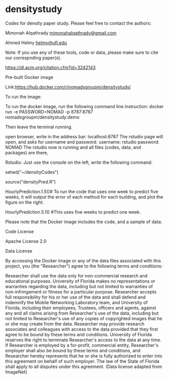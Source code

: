 # densitystudy

Codes for density paper study.
Please feel free to contact the authors:

Mimonah Alqathrady mimonahalqathrady@gmail.com

Ahmed Helmy helmy@ufl.edu

Note: If you use any of these tools, code or data, please make sure to cite our correspnding paper(s).

https://dl.acm.org/citation.cfm?id=3242143

Pre-built Docker image

Link:https://hub.docker.com/r/nomadsgroupm/densitystudy/

To run the image:

To run the docker image, run the following command line instruction:
docker run -e PASSWORD=NOMAD -p 8787:8787 nomadsgroupm/densitystudy:demo

Then leave the terminal running.

open browser, write in the address bar:
localhost:8787
The rstudio page will open, and asks for username and password.
username: rstudio
password: NOMAD
The rstudio now is running and all files (codes, data, and packages) are there,

Rstudio:
Just use the console on the left, write the following command:

setwd("~/densityCodes")

source("densityPred.R")

HourlyPrediction.1.5()# To run the code that uses one week to predict five weeks, it will output the error of each method for each building, and plot the figure on the right.

HourlyPrediction.5.1() #This uses five weeks to predict one week.

Please note that the Docker image includes the code, and a sample of data.

Code License

Apache License 2.0

Data License

By accessing the Docker image or any of the data files associated with this project, you (the "Researcher") agree to the following terms and conditions:

Researcher shall use the data only for non-commercial research and educational purposes.
University of Florida makes no representations or warranties regarding the data, including but not limited to warranties of non-infringement or fitness for a particular purpose.
Researcher accepts full responsibility for his or her use of the data and shall defend and indemnify the Mobile Networking Laboratory team, and University of Florida, including their employees, Trustees, officers and agents, against any and all claims arising from Researcher's use of the data, including but not limited to Researcher's use of any copies of copyrighted images that he or she may create from the data.
Researcher may provide research associates and colleagues with access to the data provided that they first agree to be bound by these terms and conditions.
University of Florida reserves the right to terminate Researcher's access to the data at any time.
If Researcher is employed by a for-profit, commercial entity, Researcher's employer shall also be bound by these terms and conditions, and Researcher hereby represents that he or she is fully authorized to enter into this agreement on behalf of such employer.
The law of the State of Florida shall apply to all disputes under this agreement.
(Data license adapted from ImageNet)
